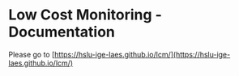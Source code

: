 # Low Cost Monitoring - Documentation

Please go to  [https://hslu-ige-laes.github.io/lcm/](https://hslu-ige-laes.github.io/lcm/)
